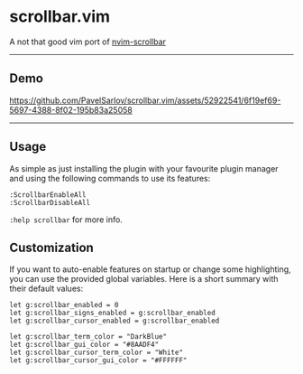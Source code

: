 # scrollbar.vim

A not that good vim port of [nvim-scrollbar](https://github.com/petertriho/nvim-scrollbar)

---

## Demo

https://github.com/PavelSarlov/scrollbar.vim/assets/52922541/6f19ef69-5697-4388-8f02-195b83a25058

---

## Usage

As simple as just installing the plugin with your favourite plugin manager and using the following commands
to use its features:

```
:ScrollbarEnableAll
:ScrollbarDisableAll
```

`:help scrollbar` for more info.

## Customization

If you want to auto-enable features on startup or change some highlighting, you can use the provided global variables.
Here is a short summary with their default values:

```
let g:scrollbar_enabled = 0
let g:scrollbar_signs_enabled = g:scrollbar_enabled
let g:scrollbar_cursor_enabled = g:scrollbar_enabled

let g:scrollbar_term_color = "DarkBlue"
let g:scrollbar_gui_color = "#8AADF4"
let g:scrollbar_cursor_term_color = "White"
let g:scrollbar_cursor_gui_color = "#FFFFFF"
```

